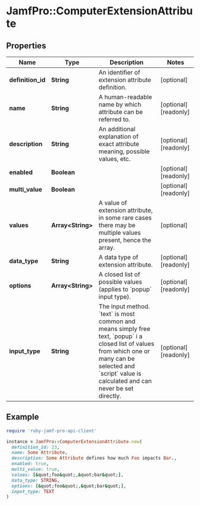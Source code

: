 # JamfPro::ComputerExtensionAttribute

## Properties

| Name | Type | Description | Notes |
| ---- | ---- | ----------- | ----- |
| **definition_id** | **String** | An identifier of extension attribute definition. | [optional] |
| **name** | **String** | A human-readable name by which attribute can be referred to. | [optional][readonly] |
| **description** | **String** | An additional explanation of exact attribute meaning, possible values, etc. | [optional][readonly] |
| **enabled** | **Boolean** |  | [optional][readonly] |
| **multi_value** | **Boolean** |  | [optional][readonly] |
| **values** | **Array&lt;String&gt;** | A value of extension attribute, in some rare cases there may be multiple values present, hence the array.  | [optional] |
| **data_type** | **String** | A data type of extension attribute. | [optional][readonly] |
| **options** | **Array&lt;String&gt;** | A closed list of possible values (applies to &#x60;popup&#x60; input type).  | [optional][readonly] |
| **input_type** | **String** | The input method. &#x60;text&#x60; is most common and means simply free text, &#x60;popup&#x60; i a closed list of values from which one or many can be selected and &#x60;script&#x60; value is calculated and can never be set directly.  | [optional][readonly] |

## Example

```ruby
require 'ruby-jamf-pro-api-client'

instance = JamfPro::ComputerExtensionAttribute.new(
  definition_id: 23,
  name: Some Attribute,
  description: Some Attribute defines how much Foo impacts Bar.,
  enabled: true,
  multi_value: true,
  values: [&quot;foo&quot;,&quot;bar&quot;],
  data_type: STRING,
  options: [&quot;foo&quot;,&quot;bar&quot;],
  input_type: TEXT
)
```


